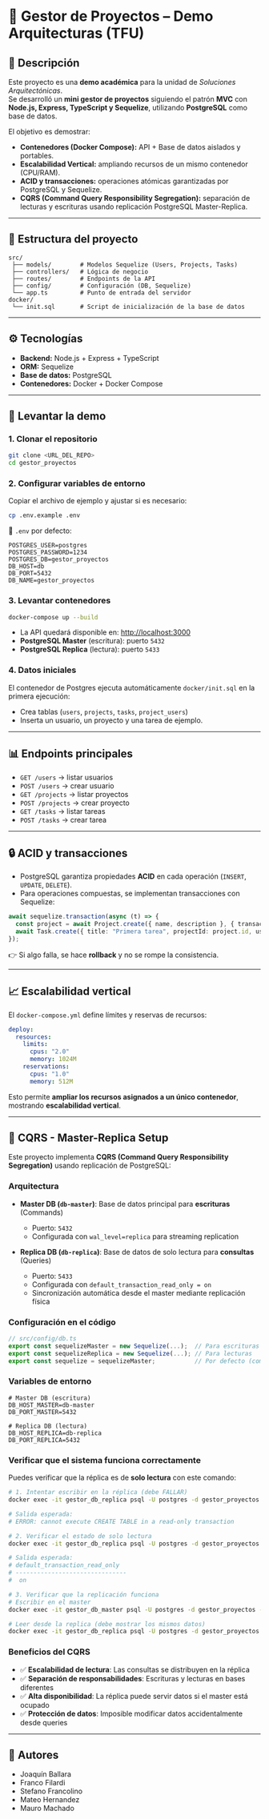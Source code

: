 # 📌 Gestor de Proyectos – Demo Arquitecturas (TFU)

## 📝 Descripción
Este proyecto es una **demo académica** para la unidad de *Soluciones Arquitectónicas*.  
Se desarrolló un **mini gestor de proyectos** siguiendo el patrón **MVC** con **Node.js, Express, TypeScript y Sequelize**, utilizando **PostgreSQL** como base de datos.  

El objetivo es demostrar:  
- **Contenedores (Docker Compose):** API + Base de datos aislados y portables.  
- **Escalabilidad Vertical:** ampliando recursos de un mismo contenedor (CPU/RAM).  
- **ACID y transacciones:** operaciones atómicas garantizadas por PostgreSQL y Sequelize.  
- **CQRS (Command Query Responsibility Segregation):** separación de lecturas y escrituras usando replicación PostgreSQL Master-Replica.  

---

## 📂 Estructura del proyecto
```
src/
 ├── models/        # Modelos Sequelize (Users, Projects, Tasks)
 ├── controllers/   # Lógica de negocio
 ├── routes/        # Endpoints de la API
 ├── config/        # Configuración (DB, Sequelize)
 └── app.ts         # Punto de entrada del servidor
docker/
 └── init.sql       # Script de inicialización de la base de datos
```

---

## ⚙️ Tecnologías
- **Backend:** Node.js + Express + TypeScript  
- **ORM:** Sequelize  
- **Base de datos:** PostgreSQL  
- **Contenedores:** Docker + Docker Compose  

---

## 🚀 Levantar la demo

### 1. Clonar el repositorio
```bash
git clone <URL_DEL_REPO>
cd gestor_proyectos
```

### 2. Configurar variables de entorno
Copiar el archivo de ejemplo y ajustar si es necesario:
```bash
cp .env.example .env
```

📌 `.env` por defecto:
```env
POSTGRES_USER=postgres
POSTGRES_PASSWORD=1234
POSTGRES_DB=gestor_proyectos
DB_HOST=db
DB_PORT=5432
DB_NAME=gestor_proyectos
```

### 3. Levantar contenedores
```bash
docker-compose up --build
```

- La API quedará disponible en: [http://localhost:3000](http://localhost:3000)  
- **PostgreSQL Master** (escritura): puerto `5432`  
- **PostgreSQL Replica** (lectura): puerto `5433`

### 4. Datos iniciales
El contenedor de Postgres ejecuta automáticamente `docker/init.sql` en la primera ejecución:  
- Crea tablas (`users`, `projects`, `tasks`, `project_users`)  
- Inserta un usuario, un proyecto y una tarea de ejemplo.  

---

## 📊 Endpoints principales
- `GET /users` → listar usuarios  
- `POST /users` → crear usuario  
- `GET /projects` → listar proyectos  
- `POST /projects` → crear proyecto  
- `GET /tasks` → listar tareas  
- `POST /tasks` → crear tarea  

---

## 🔒 ACID y transacciones
- PostgreSQL garantiza propiedades **ACID** en cada operación (`INSERT`, `UPDATE`, `DELETE`).  
- Para operaciones compuestas, se implementan transacciones con Sequelize:
```ts
await sequelize.transaction(async (t) => {
  const project = await Project.create({ name, description }, { transaction: t });
  await Task.create({ title: "Primera tarea", projectId: project.id, userId }, { transaction: t });
});
```
👉 Si algo falla, se hace **rollback** y no se rompe la consistencia.

---

## 📈 Escalabilidad vertical
El `docker-compose.yml` define límites y reservas de recursos:  

```yaml
deploy:
  resources:
    limits:
      cpus: "2.0"
      memory: 1024M
    reservations:
      cpus: "1.0"
      memory: 512M
```

Esto permite **ampliar los recursos asignados a un único contenedor**, mostrando **escalabilidad vertical**.  

---

## 🔄 CQRS - Master-Replica Setup

Este proyecto implementa **CQRS (Command Query Responsibility Segregation)** usando replicación de PostgreSQL:

### Arquitectura
- **Master DB (`db-master`)**: Base de datos principal para **escrituras** (Commands)
  - Puerto: `5432`
  - Configurada con `wal_level=replica` para streaming replication
  
- **Replica DB (`db-replica`)**: Base de datos de solo lectura para **consultas** (Queries)
  - Puerto: `5433`
  - Configurada con `default_transaction_read_only = on`
  - Sincronización automática desde el master mediante replicación física

### Configuración en el código
```typescript
// src/config/db.ts
export const sequelizeMaster = new Sequelize(...);  // Para escrituras
export const sequelizeReplica = new Sequelize(...); // Para lecturas
export const sequelize = sequelizeMaster;           // Por defecto (compatibilidad)
```

### Variables de entorno
```env
# Master DB (escritura)
DB_HOST_MASTER=db-master
DB_PORT_MASTER=5432

# Replica DB (lectura)
DB_HOST_REPLICA=db-replica
DB_PORT_REPLICA=5432
```

### Verificar que el sistema funciona correctamente
Puedes verificar que la réplica es de **solo lectura** con este comando:

```bash
# 1. Intentar escribir en la réplica (debe FALLAR)
docker exec -it gestor_db_replica psql -U postgres -d gestor_proyectos -c "CREATE TABLE test (id INT);"

# Salida esperada:
# ERROR: cannot execute CREATE TABLE in a read-only transaction
```

```bash
# 2. Verificar el estado de solo lectura
docker exec -it gestor_db_replica psql -U postgres -d gestor_proyectos -c "SHOW default_transaction_read_only;"

# Salida esperada:
# default_transaction_read_only 
# -------------------------------
#  on
```

```bash
# 3. Verificar que la replicación funciona
# Escribir en el master
docker exec -it gestor_db_master psql -U postgres -d gestor_proyectos -c "SELECT COUNT(*) FROM users;"

# Leer desde la replica (debe mostrar los mismos datos)
docker exec -it gestor_db_replica psql -U postgres -d gestor_proyectos -c "SELECT COUNT(*) FROM users;"
```

### Beneficios del CQRS
- ✅ **Escalabilidad de lectura**: Las consultas se distribuyen en la réplica
- ✅ **Separación de responsabilidades**: Escrituras y lecturas en bases diferentes
- ✅ **Alta disponibilidad**: La réplica puede servir datos si el master está ocupado
- ✅ **Protección de datos**: Imposible modificar datos accidentalmente desde queries

---

## 👥 Autores
- Joaquín Ballara
- Franco Filardi
- Stefano Francolino
- Mateo Hernandez
- Mauro Machado
